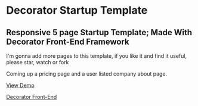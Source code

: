 Decorator Startup Template
=========

Responsive 5 page Startup Template; Made With Decorator Front-End Framework
----------
I'm gonna add more pages to this template, if you like it and find it useful, please star, watch or fork 

Coming up a pricing page and a user listed company about page.

[View Demo](http://start.codable.org) 

[Decorator Front-End](http://decorator.codable.org) 

